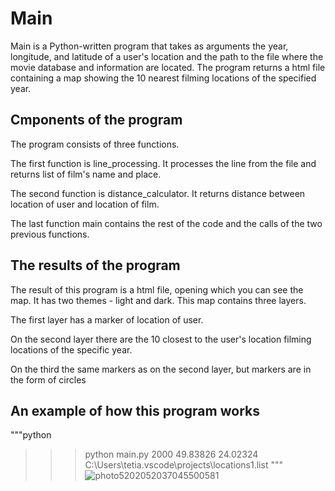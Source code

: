 # Main
Main is a Python-written program that takes as arguments the year, longitude, and latitude of a user's location and the path to the file where the movie database and information are located. The program returns a html file containing a map showing the 10 nearest filming locations of the specified year.
## Сmponents of the program
The program consists of three functions. 

The first function is line_processing. It processes the line from the file and returns list of film's name and place. 

The second function is distance_calculator. It returns distance between location of user and location of film.

The last function main contains the rest of the code and the calls of the two previous functions.

## The results of the program
The result of this program is a html file, opening which you can see the map. It has two themes - light and dark. This map contains three layers.

The first layer has a marker of location of user.

On the second layer there are the 10 closest to the user's location filming locations of the specific year.

On the third the same markers as on the second layer, but markers are in the form of circles

## An example of how this program works
"""python
  >>> python main.py 2000 49.83826 24.02324 C:\Users\tetia\.vscode\projects\locations1.list
"""
![photo5202052037045500581](https://user-images.githubusercontent.com/87234112/153662113-261f759b-abae-4f96-9d1d-e992f824ed57.jpg)
